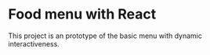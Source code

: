 # Food menu with React

This project is an prototype of the basic menu with dynamic interactiveness.

